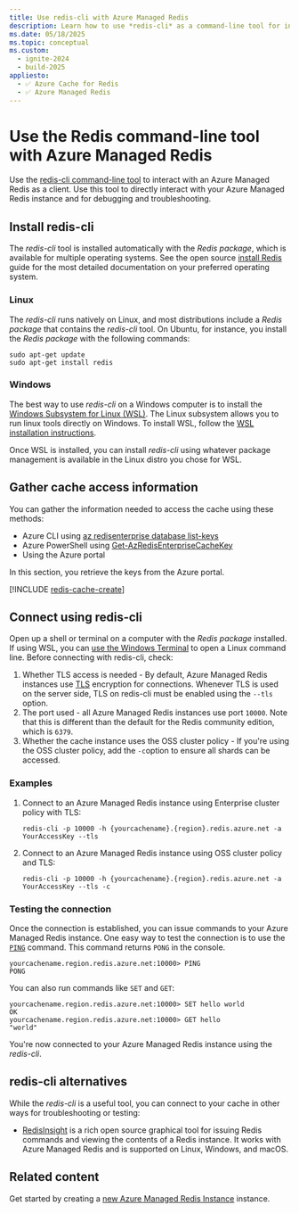 ```yaml
---
title: Use redis-cli with Azure Managed Redis
description: Learn how to use *redis-cli* as a command-line tool for interacting with an Azure Managed Redis as a client
ms.date: 05/18/2025
ms.topic: conceptual
ms.custom:
  - ignite-2024
  - build-2025
appliesto:
  - ✅ Azure Cache for Redis
  - ✅ Azure Managed Redis
---
```

# Use the Redis command-line tool with Azure Managed Redis

Use the [redis-cli command-line tool](https://redis.io/docs/connect/cli/) to interact with an Azure Managed Redis as a client. Use this tool to directly interact with your Azure Managed Redis instance and for debugging and troubleshooting.

## Install redis-cli

The _redis-cli_ tool is installed automatically with the _Redis package_, which is available for multiple operating systems. See the open source [install Redis](https://redis.io/docs/install/install-redis/) guide for the most detailed documentation on your preferred operating system.

### Linux

The _redis-cli_ runs natively on Linux, and most distributions include a _Redis package_ that contains the _redis-cli_ tool. On Ubuntu, for instance, you install the _Redis package_  with the following commands:

```linux
sudo apt-get update
sudo apt-get install redis
```

### Windows

The best way to use _redis-cli_ on a Windows computer is to install the [Windows Subsystem for Linux (WSL)](/windows/wsl/about). The Linux subsystem allows you to run linux tools directly on Windows. To install WSL, follow the [WSL installation instructions](/windows/wsl/install).

Once WSL is installed, you can install _redis-cli_ using whatever package management is available in the Linux distro you chose for WSL.

## Gather cache access information

You can gather the information needed to access the cache using these methods:

- Azure CLI using [az redisenterprise database list-keys](/cli/azure/redisenterprise/database#az-redisenterprise-database-list-keys)
- Azure PowerShell using [Get-AzRedisEnterpriseCacheKey](/powershell/module/az.redisenterprisecache/get-azredisenterprisecachekey)
- Using the Azure portal

In this section, you retrieve the keys from the Azure portal.

[!INCLUDE [redis-cache-create](includes/redis-cache-access-keys.md)]

## Connect using redis-cli

Open up a shell or terminal on a computer with the _Redis package_ installed. If using WSL, you can [use the Windows Terminal](/windows/wsl/install#ways-to-run-multiple-linux-distributions-with-wsl) to open a Linux command line. Before connecting with redis-cli, check:

1. Whether TLS access is needed - By default, Azure Managed Redis instances use [TLS](tls-configuration.md) encryption for connections. Whenever TLS is used on the server side, TLS on redis-cli must be enabled using the `--tls` option.
1. The port used - all Azure Managed Redis instances use port `10000`. Note that this is different than the default for the Redis community edition, which is `6379`. 
1. Whether the cache instance uses the OSS cluster policy - If you're using the OSS cluster policy, add the `-c`option to ensure all shards can be accessed.

### Examples

1. Connect to an Azure Managed Redis instance using Enterprise cluster policy with TLS:

    ```console
    redis-cli -p 10000 -h {yourcachename}.{region}.redis.azure.net -a YourAccessKey --tls
    ```

1. Connect to an Azure Managed Redis instance using  OSS cluster policy and TLS:

    ```console
    redis-cli -p 10000 -h {yourcachename}.{region}.redis.azure.net -a YourAccessKey --tls -c
    ```

### Testing the connection

Once the connection is established, you can issue commands to your Azure Managed Redis instance. One easy way to test the connection is to use the [`PING`](https://redis.io/commands/ping/) command. This command returns `PONG` in the console.

```output
yourcachename.region.redis.azure.net:10000> PING
PONG
```

You can also run commands like `SET` and `GET`:

```output
yourcachename.region.redis.azure.net:10000> SET hello world
OK
yourcachename.region.redis.azure.net:10000> GET hello
"world"
```

You're now connected to your Azure Managed Redis instance using the _redis-cli_.

## redis-cli alternatives

While the _redis-cli_ is a useful tool, you can connect to your cache in other ways for troubleshooting or testing:

- [RedisInsight](https://redis.com/redis-enterprise/redis-insight/) is a rich open source graphical tool for issuing Redis commands and viewing the contents of a Redis instance. It works with Azure Managed Redis and is supported on Linux, Windows, and macOS.

## Related content

Get started by creating a [new Azure Managed Redis Instance](quickstart-create-managed-redis.md) instance.
